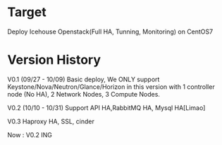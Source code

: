 Target
================
  
Deploy Icehouse Openstack(Full HA, Tunning, Monitoring) on CentOS7
  
Version History
================
V0.1 (09/27 - 10/09)
Basic deploy,  We ONLY support Keystone/Nova/Neutron/Glance/Horizon in this version with 1 controller node (No HA), 2 Network Nodes, 3 Compute Nodes.
  
  
V0.2 (10/10 - 10/31)
Support API HA,RabbitMQ HA, Mysql HA[Limao]
  
V0.3
Haproxy HA, SSL, cinder

  
Now : V0.2 ING

